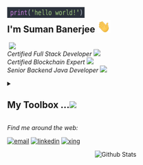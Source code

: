 <h2><img src="https://github.com/atheneous/atheneous/blob/main/images/greet/print_hello_world.png" height= "25" width="180">
</br> I'm Suman Banerjee <img src="https://github.com/ABSphreak/ABSphreak/blob/master/gifs/Hi.gif" width="30"></h2>
<img align='right' src="https://cdn.dribbble.com/users/1791559/screenshots/4465351/media/af9126c676894e277b22d4690eceb5b1.gif" width="500">
<p><em>Certified Full Stack Developer <a href="http://www.unb.br"></a><img src="https://static-00.iconduck.com/assets.00/certificate-badge-icon-739x1024-3xip2vkg.png" width="15">
</br>Certified Blockchain Expert <a href="http://www.unb.br"></a><img src="https://static-00.iconduck.com/assets.00/certificate-badge-icon-739x1024-3xip2vkg.png" width="15">
</br>Senior Backend Java Developer <img src="https://media.giphy.com/media/WUlplcMpOCEmTGBtBW/giphy.gif" width="30"> 
</em></p>

<details> 
  <summary><h2>My Toolbox ...<img src="https://w7.pngwing.com/pngs/91/739/png-transparent-tool-boxes-computer-icons-learning-tool-miscellaneous-text-hand-thumbnail.png" width="30">  </h2></summary>

<p align="left">
  <!-- For more icons please follow  https://github.com/MikeCodesDotNET/ColoredBadges -->
  <img src="https://user-images.githubusercontent.com/25181517/117201156-9a724800-adec-11eb-9a9d-3cd0f67da4bc.png" alt="java" style="vertical-align:top; height= "50" width="50">
  <img src="https://user-images.githubusercontent.com/25181517/117201470-f6d56780-adec-11eb-8f7c-e70e376cfd07.png" alt="spring" style="vertical-align:top; height= "50" width="50">
  <img src="https://user-images.githubusercontent.com/25181517/183891303-41f257f8-6b3d-487c-aa56-c497b880d0fb.png" alt="springboot" style="vertical-align:top; height= "50" width="50">
  <img src="https://user-images.githubusercontent.com/25181517/117207242-07d5a700-adf4-11eb-975e-be04e62b984b.png" alt="maven" style="vertical-align:top; height= "50" width="50">
  <img src="https://user-images.githubusercontent.com/25181517/117207493-49665200-adf4-11eb-808e-a9c0fcc2a0a0.png" alt="hibernate" style="vertical-align:top; height= "50" width="50">
  <img src="https://user-images.githubusercontent.com/25181517/183891673-32824908-bc5d-44f8-8f72-f0415822404a.png" alt="liquibase" style="vertical-align:top; height= "50" width="50">
  <img src="https://user-images.githubusercontent.com/25181517/117533873-484d4480-afef-11eb-9fad-67c8605e3592.png" alt="junit" style="vertical-align:top; height= "50" width="50">
  <img src="https://user-images.githubusercontent.com/25181517/183892181-ad32b69e-3603-418c-b8e7-99e976c2a784.png" alt="mockito" style="vertical-align:top; height= "50" width="50"><br>
  <img src="https://user-images.githubusercontent.com/25181517/183896128-ec99105a-ec1a-4d85-b08b-1aa1620b2046.png" alt="mysql" style="vertical-align:top; height= "50" width="50">
  <img src="https://user-images.githubusercontent.com/25181517/117208740-bfb78400-adf5-11eb-97bb-09072b6bedfc.png" alt="postgressql" style="vertical-align:top; height= "50" width="50">
  <img src="https://user-images.githubusercontent.com/25181517/182884894-d3fa6ee0-f2b4-4960-9961-64740f533f2a.png" alt="redis" style="vertical-align:top; height= "50" width="50">
  <img src="https://user-images.githubusercontent.com/25181517/188324073-16ec2fcc-e7d5-401a-9dbf-7c26f23c325f.png" alt="couchdb" style="vertical-align:top; height= "50" width="50">
  <img src="https://user-images.githubusercontent.com/25181517/182884177-d48a8579-2cd0-447a-b9a6-ffc7cb02560e.png" alt="mongodb" style="vertical-align:top; height= "50" width="50">
  <img src="https://user-images.githubusercontent.com/25181517/183893668-d45b89f9-bd9f-4143-b61a-7db9ac6bbd5e.png" alt="cassandra" style="vertical-align:top; height= "50" width="50"><br>
  <img src="https://user-images.githubusercontent.com/25181517/192107854-765620d7-f909-4953-a6da-36e1ef69eea6.png" alt="http" style="vertical-align:top; height= "40" width="40">
  <img src="https://user-images.githubusercontent.com/25181517/192107858-fe19f043-c502-4009-8c47-476fc89718ad.png" alt="rest" style="vertical-align:top; height= "40" width="40">
  <img src="https://user-images.githubusercontent.com/25181517/187070862-03888f18-2e63-4332-95fb-3ba4f2708e59.png" alt="websocket" style="vertical-align:top; height= "40" width="40">
  <img src="https://user-images.githubusercontent.com/25181517/192107004-2d2fff80-d207-4916-8a3e-130fee5ee495.png" alt="kafka" style="vertical-align:top; height= "40" width="40"><br>
  <img src="https://user-images.githubusercontent.com/25181517/117447155-6a868a00-af3d-11eb-9cfe-245df15c9f3f.png" alt="javascript" style="vertical-align:top; height= "40" width="40">
  <img src="https://user-images.githubusercontent.com/25181517/183890595-779a7e64-3f43-4634-bad2-eceef4e80268.png" alt="angular" style="vertical-align:top; height= "40" width="40">
  <img src="https://user-images.githubusercontent.com/25181517/121401671-49102800-c959-11eb-9f6f-74d49a5e1774.png" alt="npm" style="vertical-align:top; height= "40" width="40"><br>
  <img src="https://user-images.githubusercontent.com/25181517/192158606-7c2ef6bd-6e04-47cf-b5bc-da2797cb5bda.png" alt="bash" style="vertical-align:top; height= "40" width="40">
  <img src="https://user-images.githubusercontent.com/25181517/117207330-263ba280-adf4-11eb-9b97-0ac5b40bc3be.png" alt="docker" style="vertical-align:top; height= "40" width="40">
  <img src="https://user-images.githubusercontent.com/25181517/182534006-037f08b5-8e7b-4e5f-96b6-5d2a5558fa85.png" alt="kubernetes" style="vertical-align:top; height= "40" width="40">
  <img src="https://user-images.githubusercontent.com/25181517/183868728-b2e11072-00a5-47e2-8a4e-4ebbb2b8c554.png" alt="cicd" style="vertical-align:top; height= "40" width="40">
  <img src="https://user-images.githubusercontent.com/25181517/179090274-733373ef-3b59-4f28-9ecb-244bea700932.png" alt="jenkins" style="vertical-align:top; height= "40" width="40">
  <img src="https://user-images.githubusercontent.com/25181517/183569191-f32cdf03-673f-4ae3-809b-3a8b376bb8a2.png" alt="elastic" style="vertical-align:top; height= "40" width="40">
  <img src="https://user-images.githubusercontent.com/25181517/182534182-c510199a-7a4d-4084-96e3-e3db2251bbce.png" alt="prometheus" style="vertical-align:top; height= "40" width="40">
  <img src="https://user-images.githubusercontent.com/25181517/190230082-55409fe9-d5a2-4f3d-bdba-0f0946190e67.png" alt="loki" style="vertical-align:top; height= "40" width="40">
  <img src="https://user-images.githubusercontent.com/25181517/182534075-4962068b-4407-46c2-ac67-ddcb86af30cc.png" alt="grafana" style="vertical-align:top; height= "40" width="40">
  <img src="https://user-images.githubusercontent.com/25181517/183345124-0948a5e0-5326-495f-824f-b99d3aee5467.png" alt="vault" style="vertical-align:top; height= "40" width="40">
  <img src="https://user-images.githubusercontent.com/25181517/187087692-1b80b31c-5cd6-4fd5-aa24-d07e38a6897f.png" alt="consul" style="vertical-align:top; height= "40" width="40">
  <img src="https://user-images.githubusercontent.com/25181517/183896132-54262f2e-6d98-41e3-8888-e40ab5a17326.png" alt="aws" style="vertical-align:top; height= "40" width="40">
  <img src="https://user-images.githubusercontent.com/25181517/183911544-95ad6ba7-09bf-4040-ac44-0adafedb9616.png" alt="azure" style="vertical-align:top; height= "40" width="40"><br>
  <img src="https://user-images.githubusercontent.com/25181517/192108372-f71d70ac-7ae6-4c0d-8395-51d8870c2ef0.png" alt="git" style="vertical-align:top; height= "40" width="40">
  <img src="https://user-images.githubusercontent.com/25181517/192108374-8da61ba1-99ec-41d7-80b8-fb2f7c0a4948.png" alt="github" style="vertical-align:top; height= "40" width="40">
  <img src="https://user-images.githubusercontent.com/25181517/192108376-c675d39b-90f6-4073-bde6-5a9291644657.png" alt="gitlab" style="vertical-align:top; height= "40" width="40">
  <img src="https://user-images.githubusercontent.com/25181517/192108375-268c35e6-ab26-44b2-88bf-e3121a4e5083.png" alt="bitbucket" style="vertical-align:top; height= "40" width="40">
  <img src="https://user-images.githubusercontent.com/25181517/117201156-9a724800-adec-11eb-9a9d-3cd0f67da4bc.png" alt="java" style="vertical-align:top; height= "40" width="40"><br>
  <img src="https://upload.wikimedia.org/wikipedia/commons/thumb/3/36/MetaMask_Fox.svg/1200px-MetaMask_Fox.svg.png" alt="metamask" style="vertical-align:top; height= "40" width="40">
  <img src="https://upload.wikimedia.org/wikipedia/commons/thumb/7/70/Ethereum_logo.svg/1285px-Ethereum_logo.svg.png" alt="ethereum" style="vertical-align:top; height= "35" width="35">
  <img src="https://products.containerize.com/blockchain-platforms/hyperledger-fabric/menu_image.png" alt="hlf" style="vertical-align:top; height= "60" width="60">
  <img src="https://1000logos.net/wp-content/uploads/2022/08/Polkadot-Symbol.png" alt="polkadot" style="vertical-align:top; height= "60" width="60"><br>
  <img src="https://user-images.githubusercontent.com/25181517/192108890-200809d1-439c-4e23-90d3-b090cf9a4eea.png" alt="intellij" style="vertical-align:top; height= "40" width="40">
  <img src="https://user-images.githubusercontent.com/25181517/192108892-6e9b5cdf-4e35-4a70-ad9a-801a93a07c1c.png" alt="eclipse" style="vertical-align:top; height= "40" width="40">
  <img src="https://user-images.githubusercontent.com/25181517/192108891-d86b6220-e232-423a-bf5f-90903e6887c3.png" alt="vscode" style="vertical-align:top; height= "40" width="40">
  <img src="https://user-images.githubusercontent.com/25181517/192109061-e138ca71-337c-4019-8d42-4792fdaa7128.png" alt="postman" style="vertical-align:top; height= "40" width="40">
  <img src="https://user-images.githubusercontent.com/25181517/183912952-83784e94-629d-4c34-a961-ae2ae795b662.png" alt="jira" style="vertical-align:top; height= "40" width="40">
  <img src="https://user-images.githubusercontent.com/25181517/184146221-671413cb-b1ae-47db-a232-b37c99281516.png" alt="sonarqube" style="vertical-align:top; height= "40" width="40">
  <img src="https://user-images.githubusercontent.com/25181517/192108889-232b3431-a585-4b36-a62d-9078bd3641d9.png" alt="vim" style="vertical-align:top; height= "40" width="40">
</p>
</details>


<i>Find me around the web:</i>
<p align="left">
  <a href="mailto:banerjeesuman623@gmail.com"><img src="https://img.icons8.com/color/96/000000/gmail.png" height= "30" width="35" alt="email" /></a>
  <a href="https://www.linkedin.com/in/suman-banerjee-b85350141"><img src="https://img.icons8.com/color/96/000000/linkedin.png" height= "30" width="35" alt="linkedin"/></a>
  <a href="https://www.xing.com/profile/Suman_Banerjee024457/cv"><img src="https://cdn-icons-png.flaticon.com/512/5968/5968847.png" height= "30" width="35" alt="xing"/></a>
</p>
<p align="center">
        <img src="https://raw.githubusercontent.com/mayhemantt/mayhemantt/Update/svg/Bottom.svg" alt="Github Stats" />
</p>

